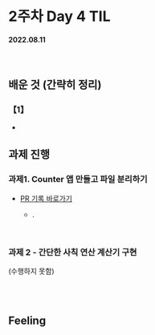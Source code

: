 # 2주차 Day 4 TIL

#### 2022.08.11

<br/>

## 배운 것 (간략히 정리)

### 【1】 

- <strong></strong>

## 과제 진행

### 과제1. Counter 앱 만들고 파일 분리하기

- <a href="https://github.com/CodeSoom/react-week2-assignment-1/pull/173">PR 기록 바로가기</a>

    - .

<br/>

### 과제 2 - 간단한 사칙 연산 계산기 구현

(수행하지 못함)

<br/><br/>

## Feeling